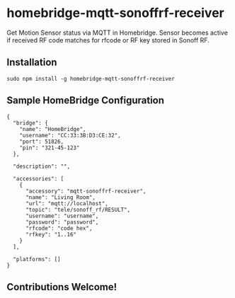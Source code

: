 # homebridge-mqtt-sonoffrf-receiver

Get Motion Sensor status via MQTT in Homebridge.
Sensor becomes active if received RF code matches for rfcode or RF key stored in Sonoff RF.

Installation
--------------------
    sudo npm install -g homebridge-mqtt-sonoffrf-receiver


Sample HomeBridge Configuration
--------------------
    {
      "bridge": {
        "name": "HomeBridge",
        "username": "CC:33:3B:D3:CE:32",
        "port": 51826,
        "pin": "321-45-123"
      },

      "description": "",

      "accessories": [
        {
          "accessory": "mqtt-sonoffrf-receiver",
          "name": "Living Room",
          "url": "mqtt://localhost",
          "topic": "tele/sonoff_rf/RESULT",
          "username": "username",
          "password": "password",
          "rfcode": "code hex",
          "rfkey": "1..16"
        }
      ],

      "platforms": []
    }

Contributions Welcome!
--------------------
